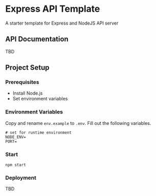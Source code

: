 # Express API Template
A starter template for Express and NodeJS API server

## API Documentation
TBD

## Project Setup

### Prerequisites
- Install Node.js
- Set environment variables

### Environment Variables
Copy and rename `env.example` to `.env`. Fill out the following variables.

```
# set for runtime environment
NODE_ENV=
PORT=

```

### Start
```
npm start
```

### Deployment
TBD
